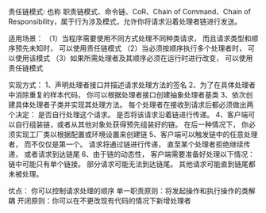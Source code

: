 责任链模式: 也称 职责链模式、命令链、CoR、Chain of Command、Chain of Responsibility，属于行为涉及模式，允许你将请求沿着处理者链进行发送。

适用场景：
（1）当程序需要使用不同方式处理不同种类请求， 而且请求类型和顺序预先未知时， 可以使用责任链模式
（2）当必须按顺序执行多个处理者时， 可以使用该模式
（3）如果所需处理者及其顺序必须在运行时进行改变， 可以使用责任链模式

实现方式：
1、声明处理者接口并描述请求处理方法的签名
2、为了在具体处理者中消除重复的样本代码， 你可以根据处理者接口创建抽象处理者基类
3、依次创建具体处理者子类并实现其处理方法。 每个处理者在接收到请求后都必须做出两个决定：
是否自行处理这个请求。
是否将该请求沿着链进行传递。
4、客户端可以自行组装链，或者从其他对象处获得预先组装好的链。 在后一种情况下， 你必须实现工厂类以根据配置或环境设置来创建链
5、客户端可以触发链中的任意处理者， 而不仅仅是第一个。 请求将通过链进行传递， 直至某个处理者拒绝继续传递， 或者请求到达链尾
6、由于链的动态性， 客户端需要准备好处理以下情况：
链中可能只有单个链接。
部分请求可能无法到达链尾。
其他请求可能直到链尾都未被处理。

优点：
你可以控制请求处理的顺序
单一职责原则：将发起操作和执行操作的类解耦
开闭原则：你可以在不更改现有代码的情况下新增处理者

